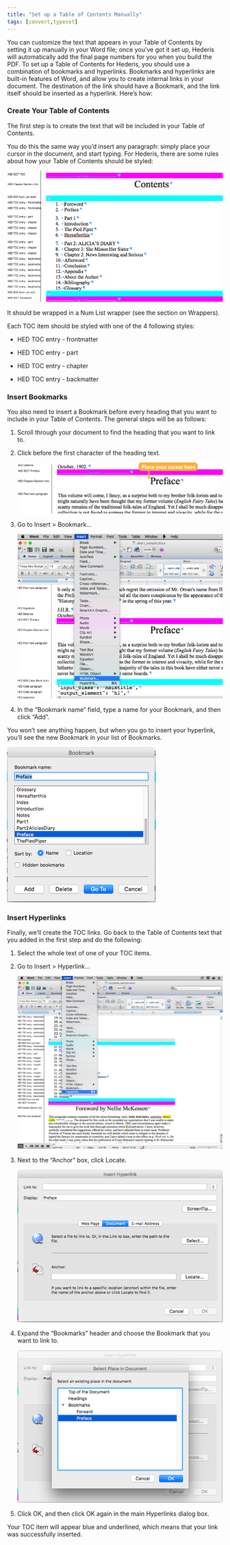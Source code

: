 ```yaml
---
title: "Set up a Table of Contents Manually"
tags: [convert,typeset]
---
```

 
<html><body><section data-type="chapter" class="hsecchapter" data-hederis-type="hsecchapter" id="setup-a-toc" data-pi-attrs="id: setup-a-toc; data-tags: convert,typeset;" role="doc-chapter" data-tags="convert,typeset" data-author-name=" " data-book-title=" " title="Set up a Table of Contents Manually"><p class="hblkp" data-hederis-type="hblkp" id="pgLfpl8op">You can customize the text that appears in your Table of Contents by setting it up manually in your Word file; once you&#8217;ve got it set up, Hederis will automatically add the final page numbers for you when you build the PDF. To set up a Table of Contents for Hederis, you should use a combination of bookmarks and hyperlinks. Bookmarks and hyperlinks are built-in features of Word, and allow you to create internal links in your document. The destination of the link should have a Bookmark, and the link itself should be inserted as a hyperlink. Here&#8217;s how:</p><section class="hwprsubsection" data-hederis-type="hwprsubsection" id="phvPvUZb4" data-type="subsection" title="Create Your Table of Contents"><h1 data-hederis-type="hblktitle" class="hblktitle" id="pybmvjZcN">Create Your Table of Contents</h1><p class="hblkp" data-hederis-type="hblkp" id="pWuVHfv8o">The first step is to create the text that will be included in your Table of Contents.</p><p class="hblkp" data-hederis-type="hblkp" id="p8z6BB368">You do this the same way you&#8217;d insert any paragraph: simply place your cursor in the document, and start typing. For Hederis, there are some rules about how your Table of Contents should be styled:</p><img data-hederis-type="hblkimg" class="hblkimg" id="p03InatR1" src="/images/toc0_1.png" data-img-src="/images/toc0_1.png"/><p class="hblkp" data-hederis-type="hblkp" id="pkEbZb29Q">It should be wrapped in a Num List wrapper (see the section on Wrappers).</p><p class="hblkp" data-hederis-type="hblkp" id="pg69UONm7">Each TOC item should be styled with one of the 4 following styles:</p><ul class="hwprbulletlist" data-hederis-type="hwprbulletlist" id="p7MPfW0BY"><li class="hblkuli" data-hederis-type="hblkuli" id="liO1hayTca"><p class="hblkuli" data-hederis-type="hblklip" id="ppWTWd3wY">HED TOC entry - frontmatter</p></li><li class="hblkuli" data-hederis-type="hblkuli" id="li6clY7mUW"><p class="hblkuli" data-hederis-type="hblklip" id="p2lIk1qi5">HED TOC entry - part</p></li><li class="hblkuli" data-hederis-type="hblkuli" id="liCypv9vxs"><p class="hblkuli" data-hederis-type="hblklip" id="pMH6FRwix">HED TOC entry - chapter</p></li><li class="hblkuli" data-hederis-type="hblkuli" id="lir0BRfaEu"><p class="hblkuli" data-hederis-type="hblklip" id="pF3aPMIjm">HED TOC entry - backmatter</p></li></ul></section><section class="hwprsubsection" data-hederis-type="hwprsubsection" id="p0Tye5MUQ" data-type="subsection" title="Insert Bookmarks"><h1 data-hederis-type="hblktitle" class="hblktitle" id="p0s2RGGpi">Insert Bookmarks</h1><p class="hblkp" data-hederis-type="hblkp" id="pBHXtIQPU">You also need to insert a Bookmark before every heading that you want to include in your Table of Contents. The general steps will be as follows:</p><ol class="hwprnumlist" data-hederis-type="hwprnumlist" id="pEQufv9pq"><li class="hblkoli" data-hederis-type="hblkoli" id="li5vZG2L2x"><p class="hblkoli" data-hederis-type="hblklip" id="pKwzHuvAe">Scroll through your document to find the heading that you want to link to.</p></li><li class="hblkoli" data-hederis-type="hblkoli" id="liT0pBTflN"><p class="hblkoli" data-hederis-type="hblklip" id="pISOoMTPj">Click before the first character of the heading text.</p><img data-hederis-type="hblkimg" class="hblkimg" id="pq3A00c7k" src="/images/toc1_1.png" data-img-src="/images/toc1_1.png"/></li><li class="hblkoli" data-hederis-type="hblkoli" id="li0ehUbhBQ"><p class="hblkoli" data-hederis-type="hblklip" id="pgfgGYbpt">Go to Insert &gt; Bookmark&#8230;</p><img data-hederis-type="hblkimg" class="hblkimg" id="p9k9e06YF" src="/images/toc1_2.png" data-img-src="/images/toc1_2.png"/></li><li class="hblkoli" data-hederis-type="hblkoli" id="li6rpPyX2p"><p class="hblkoli" data-hederis-type="hblklip" id="p5HxdBAg7">In the &#8220;Bookmark name&#8221; field, type a name for your Bookmark, and then click &#8220;Add&#8221;.</p></li></ol><p class="hblkp" data-hederis-type="hblkp" id="pypw43xFC">You won&#8217;t see anything happen, but when you go to insert your hyperlink, you&#8217;ll see the new Bookmark in your list of Bookmarks.</p><img data-hederis-type="hblkimg" class="hblkimg" id="pmb8xdRiq" src="/images/toc1_3.png" data-img-src="/images/toc1_3.png"/></section><section class="hwprsubsection" data-hederis-type="hwprsubsection" id="pSbyaTdgP" data-type="subsection" title="Insert Hyperlinks"><h1 data-hederis-type="hblktitle" class="hblktitle" id="p0pV8RmwK">Insert Hyperlinks</h1><p class="hblkp" data-hederis-type="hblkp" id="pKD1Q0oZY">Finally, we&#8217;ll create the TOC links. Go back to the Table of Contents text that you added in the first step and do the following:</p><ol class="hwprnumlist" data-hederis-type="hwprnumlist" id="pXpbvKNOJ"><li class="hblkoli" data-hederis-type="hblkoli" id="lix57lCklW"><p class="hblkoli" data-hederis-type="hblklip" id="p77uGf1E4">Select the whole text of one of your TOC items.</p></li><li class="hblkoli" data-hederis-type="hblkoli" id="li0iWqsPD4"><p class="hblkoli" data-hederis-type="hblklip" id="pPz3nFVqr">Go to Insert &gt; Hyperlink&#8230;</p><img data-hederis-type="hblkimg" class="hblkimg" id="pWOMOrMoQ" src="/images/hyperlink1.png" data-img-src="/images/hyperlink1.png"/></li><li class="hblkoli" data-hederis-type="hblkoli" id="liN9rdyWNb"><p class="hblkoli" data-hederis-type="hblklip" id="pm5sIEXmz">Next to the &#8220;Anchor&#8221; box, click Locate.</p><img data-hederis-type="hblkimg" class="hblkimg" id="p9V9XbPQf" src="/images/hyperlink2.png" data-img-src="/images/hyperlink2.png"/></li><li class="hblkoli" data-hederis-type="hblkoli" id="liQbNYmpXJ"><p class="hblkoli" data-hederis-type="hblklip" id="ptN23kcZv">Expand the &#8220;Bookmarks&#8221; header and choose the Bookmark that you want to link to.</p><img data-hederis-type="hblkimg" class="hblkimg" id="p1H8CNEGM" src="/images/hyperlink4.png" data-img-src="/images/hyperlink4.png"/></li><li class="hblkoli" data-hederis-type="hblkoli" id="licPBrhAxn"><p class="hblkoli" data-hederis-type="hblklip" id="pZ7quc8zM">Click OK, and then click OK again in the main Hyperlinks dialog box.</p></li></ol><p class="hblkp" data-hederis-type="hblkp" id="pFQdEzqao">Your TOC item will appear blue and underlined, which means that your link was successfully inserted.</p></section></section></body></html>

